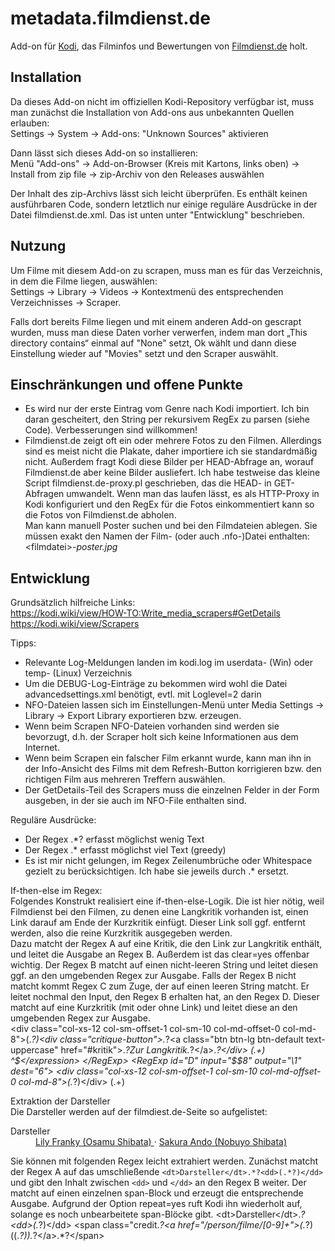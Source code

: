 # metadata.filmdienst.de
Add-on für [Kodi](https://github.com/xbmc), das Filminfos und Bewertungen von [Filmdienst.de](https://www.filmdienst.de/) holt.

## Installation
Da dieses Add-on nicht im offiziellen Kodi-Repository verfügbar ist, muss man zunächst die Installation von Add-ons aus unbekannten Quellen erlauben:  
Settings → System → Add-ons: "Unknown Sources" aktivieren  
  
Dann lässt sich dieses Add-on so installieren:  
Menü "Add-ons" → Add-on-Browser (Kreis mit Kartons, links oben) → Install from zip file → zip-Archiv von den Releases auswählen  

Der Inhalt des zip-Archivs lässt sich leicht überprüfen. Es enthält keinen ausführbaren Code, sondern letztlich nur einige reguläre Ausdrücke in der Datei filmdienst.de.xml. Das ist unten unter "Entwicklung" beschrieben.


## Nutzung
Um Filme mit diesem Add-on zu scrapen, muss man es für das Verzeichnis, in dem die Filme liegen, auswählen:  
Settings → Library → Videos -> Kontextmenü des entsprechenden Verzeichnisses → Scraper.  
  
Falls dort bereits Filme liegen und mit einem anderen Add-on gescrapt wurden, muss man diese Daten vorher verwerfen, indem man dort „This directory contains“ einmal auf "None" setzt, Ok wählt und dann diese Einstellung wieder auf "Movies" setzt und den Scraper auswählt. 

## Einschränkungen und offene Punkte
- Es wird nur der erste Eintrag vom Genre nach Kodi importiert. Ich bin daran gescheitert, den String per rekursivem RegEx zu parsen (siehe Code). Verbesserungen sind willkommen!
- Filmdienst.de zeigt oft ein oder mehrere Fotos zu den Filmen. Allerdings sind es meist nicht die Plakate, daher importiere ich sie standardmäßig nicht. Außerdem fragt Kodi diese Bilder per HEAD-Abfrage an, worauf Filmdienst.de aber keine Bilder ausliefert. Ich habe testweise das kleine Script filmdienst.de-proxy.pl geschrieben, das die HEAD- in GET-Abfragen umwandelt. Wenn man das laufen lässt, es als HTTP-Proxy in Kodi konfiguriert und den RegEx für die Fotos einkommentiert kann so die Fotos von Filmdienst.de abholen.  
Man kann manuell Poster suchen und bei den Filmdateien ablegen. Sie müssen exakt den Namen der Film- (oder auch .nfo-)Datei enthalten: \<filmdatei\>_-poster.jpg_

## Entwicklung

Grundsätzlich hilfreiche Links:  
https://kodi.wiki/view/HOW-TO:Write_media_scrapers#GetDetails  
https://kodi.wiki/view/Scrapers  

Tipps:  
- Relevante Log-Meldungen landen im kodi.log im userdata- (Win) oder temp- (Linux) Verzeichnis
- Um die DEBUG-Log-Einträge zu bekommen wird wohl die Datei advancedsettings.xml benötigt, evtl. mit Loglevel=2 darin
- NFO-Dateien lassen sich im Einstellungen-Menü unter Media Settings → Library → Export Library exportieren bzw. erzeugen. 
- Wenn beim Scrapen NFO-Dateien vorhanden sind werden sie bevorzugt, d.h. der Scraper holt sich keine Informationen aus dem Internet.
- Wenn beim Scrapen ein falscher Film erkannt wurde, kann man ihn in der Info-Ansicht des Films mit dem Refresh-Button korrigieren bzw. den richtigen Film aus mehreren Treffern auswählen.
- Der GetDetails-Teil des Scrapers muss die einzelnen Felder in der Form ausgeben, in der sie auch im NFO-File enthalten sind.

Reguläre Ausdrücke:  
- Der Regex .*? erfasst möglichst wenig Text
- Der Regex .* erfasst möglichst viel Text (greedy)
- Es ist mir nicht gelungen, im Regex Zeilenumbrüche oder Whitespace gezielt zu berücksichtigen. Ich habe sie jeweils durch .* ersetzt.

If-then-else im Regex:  
Folgendes Konstrukt realisiert eine if-then-else-Logik. Die ist hier nötig, weil Filmdienst bei den Filmen, zu denen eine Langkritik vorhanden ist, einen Link darauf am Ende der Kurzkritik einfügt. Dieser Link soll ggf. entfernt werden, also die reine Kurzkritik ausgegeben werden.  
Dazu matcht der Regex A auf eine Kritik, die den Link zur Langkritik enthält, und leitet die Ausgabe an Regex B. Außerdem ist das clear=yes offenbar wichtig. Der Regex B matcht auf einen nicht-leeren String und leitet diesen ggf. an den umgebenden Regex zur Ausgabe. Falls der Regex B nicht matcht kommt Regex C zum Zuge, der auf einen leeren String matcht. Er leitet nochmal den Input, den Regex B erhalten hat, an den Regex D. Dieser matcht auf eine Kurzkritik (mit oder ohne Link) und leitet diese an den umgebenden Regex zur Ausgabe.  
		<RegExp input="$$6" output="&lt;plot&gt;\1&lt;/plot&gt;" dest="5+">
			<RegExp id="A" input="$$1" output="\1" dest="7">
				<expression clear="yes">&lt;div class=&quot;col-xs-12 col-sm-offset-1 col-sm-10 col-md-offset-0 col-md-8&quot;&gt;(.*?)&lt;div class=&quot;critique-button&quot;&gt;.*?&lt;a class=&quot;btn btn-lg btn-default text-uppercase&quot; href=&quot;#kritik&quot;&gt;.*?Zur Langkritik.*?&lt;/a&gt;.*?&lt;/div&gt;</expression>
			</RegExp>
			<RegExp id="B" input="$$7" output="\1" dest="6">
				<expression>(.+)</expression>
			</RegExp>
			<RegExp id="C" input="$$7" output="$$1" dest="8">
				<expression>^$</expression>
			</RegExp>
			<RegExp id="D" input="$$8" output="\1" dest="6">
				<expression>&lt;div class=&quot;col-xs-12 col-sm-offset-1 col-sm-10 col-md-offset-0 col-md-8&quot;&gt;(.*?)&lt;/div&gt;</expression>
			</RegExp>
			<expression>(.+)</expression>
		</RegExp>

Extraktion der Darsteller  
Die Darsteller werden auf der filmdiest.de-Seite so aufgelistet:  
		<dt>Darsteller</dt>
		<dd>
			<span class="credit ">
				<a href="/person/filme/241391">
					Lily Franky (Osamu Shibata)
				</a> 
			</span>
			<span class="credit ">
				&#183;
				<a href="/person/filme/230534">
					Sakura Ando (Nobuyo Shibata)
				</a> 
			</span>
		</dd>

Sie können mit folgenden Regex leicht extrahiert werden. Zunächst matcht der Regex A auf das umschließende `<dt>Darsteller</dt>.*?<dd>(.*?)</dd>` und gibt den Inhalt zwischen `<dd>` und `</dd>` an den Regex B weiter. Der matcht auf einen einzelnen span-Block und erzeugt die entsprechende Ausgabe. Aufgrund der Option repeat=yes ruft Kodi ihn wiederholt auf, solange es noch unbearbeitete span-Blöcke gibt.
		<RegExp id="A" input="$$1" output="\1" dest="10">
			<expression noclean="1">&lt;dt&gt;Darsteller&lt;/dt&gt;.*?&lt;dd&gt;(.*?)&lt;/dd&gt;</expression>
		</RegExp>
		<RegExp id="B" input="$$10" output="&lt;actor&gt;&lt;name&gt;\1&lt;/name&gt;&lt;role&gt;\2&lt;/role&gt;&lt;/actor&gt;" dest="5+">
			<expression repeat="yes" noclean="1" trim="1">&lt;span class=&quot;credit.*?&lt;a href=&quot;/person/filme/[0-9]+&quot;&gt;(.*?)\((.*?)\).*?&lt;/a&gt;.*?&lt;/span&gt;</expression>
		</RegExp>
